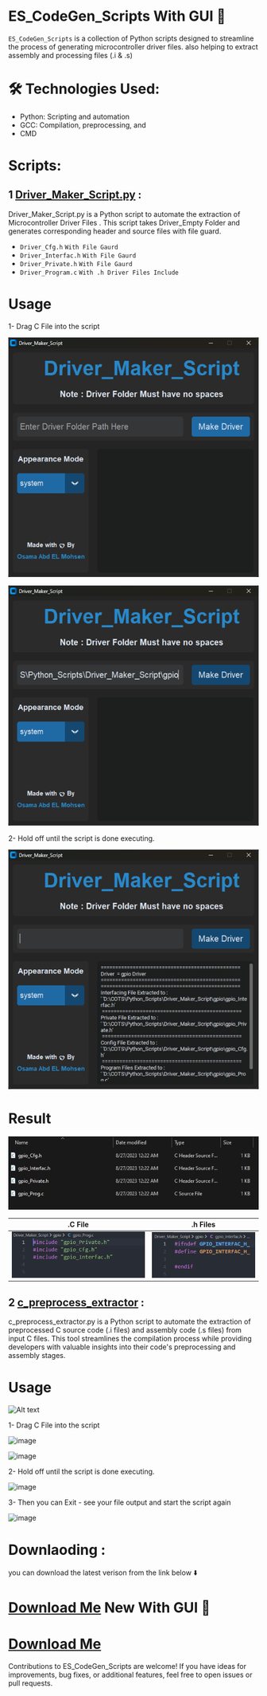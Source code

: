 # ES_CodeGen_Scripts With GUI 🤩
`ES_CodeGen_Scripts`  is a collection of Python scripts designed to streamline the process of generating microcontroller driver files.  also helping to extract assembly and processing files (.i &amp; .s)

# 🛠️ Technologies Used:
- Python: Scripting and automation
- GCC: Compilation, preprocessing, and 
- CMD



# Scripts:

## 1 [Driver_Maker_Script.py](https://github.com/Osama-Abd-El-Mohsen/ES_CodeGen_Scripts/tree/main/Driver_Maker_Script#readme) : 

Driver_Maker_Script.py is a Python script to automate the extraction of Microcontroller Driver Files  . 
This script takes Driver_Empty Folder  and generates corresponding header and source files with file guard.

- `Driver_Cfg.h` `With File Gaurd`
- `Driver_Interfac.h` `With File Gaurd`
- `Driver_Private.h` `With File Gaurd`
- `Driver_Program.c` `With .h Driver Files Include`

# Usage 

1- Drag C File into the script

![Alt text](https://raw.githubusercontent.com/Osama-Abd-El-Mohsen/ES_CodeGen_Scripts/main/Driver_Maker_Script/assets/image.png)

![Alt text](https://raw.githubusercontent.com/Osama-Abd-El-Mohsen/ES_CodeGen_Scripts/main/Driver_Maker_Script/assets/image-1.png)


2- Hold off until the script is done executing.

![Alt text](https://raw.githubusercontent.com/Osama-Abd-El-Mohsen/ES_CodeGen_Scripts/main/Driver_Maker_Script/assets/image-2.png)

# Result
![Alt text](https://raw.githubusercontent.com/Osama-Abd-El-Mohsen/ES_CodeGen_Scripts/main/Driver_Maker_Script/assets/image-3.png)

|.C File| .h Files |
|--|--|
|![Alt text](https://raw.githubusercontent.com/Osama-Abd-El-Mohsen/ES_CodeGen_Scripts/main/Driver_Maker_Script/assets/image-4.png) |![Alt text](https://raw.githubusercontent.com/Osama-Abd-El-Mohsen/ES_CodeGen_Scripts/main/Driver_Maker_Script/assets/image-5.png)|


## 2 [c_preprocess_extractor](https://github.com/Osama-Abd-El-Mohsen/ES_CodeGen_Scripts/tree/main/c_preprocess_extractor_python#readme) : 
c_preprocess_extractor.py is a Python script to automate the extraction of preprocessed C source code (.i files) and assembly code (.s files) from input C files. This tool streamlines the compilation process while providing developers with valuable insights into their code's preprocessing and assembly stages.

# Usage 

![Alt text](https://github.com/Osama-Abd-El-Mohsen/ES_CodeGen_Scripts/blob/main/c_preprocess_extractor_python/myFile8-24-2023_85531_AM-1.gif?raw=true)

1- Drag C File into the script

![image](https://github.com/Osama-Abd-El-Mohsen/c_preprocess_extractor/assets/62304741/a3092f90-57bc-4fc4-b8cb-19ab46d34638)


![image](https://github.com/Osama-Abd-El-Mohsen/c_preprocess_extractor/assets/62304741/edf4f356-36c3-476c-a797-21a5785e7781)

2- Hold off until the script is done executing.

![image](https://github.com/Osama-Abd-El-Mohsen/c_preprocess_extractor/assets/62304741/bf85c200-5938-4d0c-a6b7-fe2318c59225)

3- Then you can Exit - see your file output and start the script again


![image](https://github.com/Osama-Abd-El-Mohsen/c_preprocess_extractor/assets/62304741/e1354e67-9f85-4e2a-913c-13663c8ad6f8)

 # Downlaoding :
you can download the latest verison from the link below ⬇️
# [Download Me](https://github.com/Osama-Abd-El-Mohsen/ES_CodeGen_Scripts/releases/tag/v4.0) New With GUI 🤩
# [Download Me](https://github.com/Osama-Abd-El-Mohsen/ES_CodeGen_Scripts/releases/tag/v3.0)


Contributions to ES_CodeGen_Scripts are welcome! If you have ideas for improvements, bug fixes, or additional features, feel free to open issues or pull requests.
